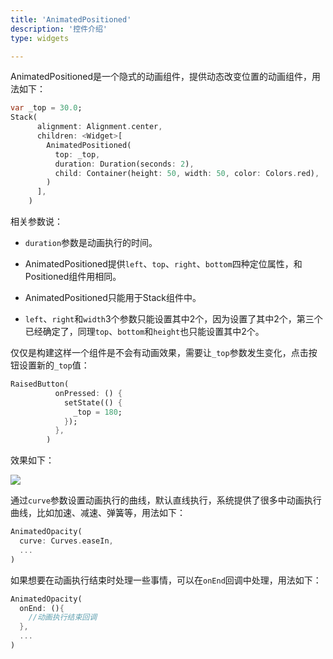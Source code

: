 ```yaml
---
title: 'AnimatedPositioned'
description: '控件介绍'
type: widgets

---
```




AnimatedPositioned是一个隐式的动画组件，提供动态改变位置的动画组件，用法如下：

```dart
var _top = 30.0;
Stack(
      alignment: Alignment.center,
      children: <Widget>[
        AnimatedPositioned(
          top: _top,
          duration: Duration(seconds: 2),
          child: Container(height: 50, width: 50, color: Colors.red),
        )
      ],
    )
```

相关参数说：

- `duration`参数是动画执行的时间。

- AnimatedPositioned提供`left`、`top`、`right`、`bottom`四种定位属性，和 Positioned组件用相同。
- AnimatedPositioned只能用于Stack组件中。
- `left`、`right`和`width`3个参数只能设置其中2个，因为设置了其中2个，第三个已经确定了，同理`top`、`bottom`和`height`也只能设置其中2个。

仅仅是构建这样一个组件是不会有动画效果，需要让`_top`参数发生变化，点击按钮设置新的`_top`值：

```dart
RaisedButton(
          onPressed: () {
            setState(() {
              _top = 180;
            });
          },
        )
```

效果如下：

![](https://img-blog.csdnimg.cn/20200306104045595.gif)

通过`curve`参数设置动画执行的曲线，默认直线执行，系统提供了很多中动画执行曲线，比如加速、减速、弹簧等，用法如下：

```dart
AnimatedOpacity(
  curve: Curves.easeIn,
  ...
)
```

如果想要在动画执行结束时处理一些事情，可以在`onEnd`回调中处理，用法如下：

```dart
AnimatedOpacity(
  onEnd: (){
    //动画执行结束回调
  },
  ...
)
```

